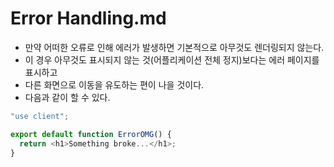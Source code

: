 # Error Handling.md

- 만약 어떠한 오류로 인해 에러가 발생하면 기본적으로 아무것도 렌더링되지 않는다.
- 이 경우 아무것도 표시되지 않는 것(어플리케이션 전체 정지)보다는 에러 페이지를 표시하고
- 다른 화면으로 이동을 유도하는 편이 나을 것이다.
- 다음과 같이 할 수 있다.

```typescript | ./app/(movies)/movies/[id]/error.tsx
"use client";

export default function ErrorOMG() {
  return <h1>Something broke...</h1>;
}
```
